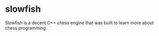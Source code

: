 # slowfish
Slowfish is a decent C++ chess engine that was built to learn more about chess programming.
